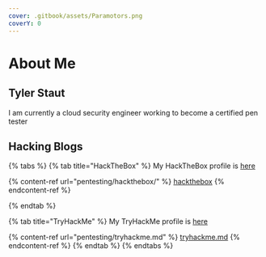 ```yaml
---
cover: .gitbook/assets/Paramotors.png
coverY: 0
---
```


# About Me

## Tyler Staut

I am currently a cloud security engineer working to become a certified pen tester

## Hacking Blogs

{% tabs %}
{% tab title="HackTheBox" %}
My HackTheBox profile is [here](https://app.hackthebox.eu/profile/137731)

{% content-ref url="pentesting/hackthebox/" %}
[hackthebox](pentesting/hackthebox/)
{% endcontent-ref %}


{% endtab %}

{% tab title="TryHackMe" %}
My TryHackMe profile is [here](https://tryhackme.com/p/TylerStaut)

{% content-ref url="pentesting/tryhackme.md" %}
[tryhackme.md](pentesting/tryhackme.md)
{% endcontent-ref %}
{% endtab %}
{% endtabs %}



